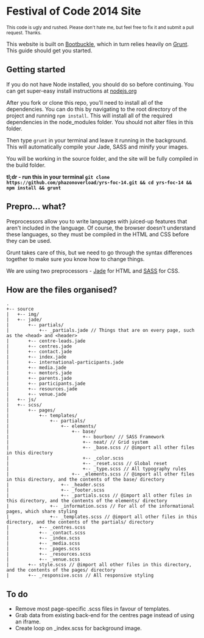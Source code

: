 # Festival of Code 2014 Site

<small>This code is ugly and rushed. Please don't hate me, but feel  free to fix it and submit a pull request. Thanks.</small>

This website is built on <a href="https://github.com/phazonoverload/bootbuckle">Bootbuckle</a>, which in turn relies heavily on <a href="http://gruntjs.com/">Grunt</a>. This guide should get you started. 

## Getting started

If you do not have Node installed, you should do so before continuing. You can get super-easy install instructions at <a href="http://nodejs.org/">nodejs.org</a>

After you fork or clone this repo, you'll need to install all of the dependencies. You can do this by navigating to the root directory of the project and running `npm install`. This will install all of the required dependencies in the node_modules folder. You should not alter files in this folder. 

Then type `grunt` in your terminal and leave it running in the background. This will automatically compile your Jade, SASS and minify your images. 

You will be working in the source folder, and the site will be fully compiled in the build folder. 

**tl;dr - run this in your terminal `git clone https://github.com/phazonoverload/yrs-foc-14.git && cd yrs-foc-14 && npm install && grunt`**

## Prepro... what?

Preprocessors allow you to write languages with juiced-up features that aren't included in the language. Of course, the browser doesn't understand these languages, so they must be compiled in the HTML and CSS before they can be used. 

Grunt takes care of this, but we need to go through the syntax differences together to make sure you know how to change things. 

We are using two preprocessors - <a href="http://jade-lang.com/">Jade</a> for HTML and <a href="http://sass-lang.com/">SASS</a> for CSS.

## How are the files organised?

	.
	+-- source
	|	+-- img/
	|	+-- jade/
	|		+-- partials/
	|			+-- _partials.jade // Things that are on every page, such as the <head> and <header>
	|		+-- centre-leads.jade
	|		+-- centres.jade
	|		+-- contact.jade
	|		+-- index.jade
	|		+-- international-participants.jade
	|		+-- media.jade
	|		+-- mentors.jade
	|		+-- parents.jade
	|		+-- participants.jade
	|		+-- resources.jade
	|		+-- venue.jade
	|	+-- js/
	|	+-- scss/
	|		+-- pages/
	|			+-- templates/
	|				+-- partials/
	|					+-- elements/
	|						+-- base/
	|							+-- bourbon/ // SASS Framework
	|							+-- neat/ // Grid system
	|							+-- _base.scss // @import all other files in this directory
	|							+-- _color.scss
	|							+-- _reset.scss // Global reset
	|							+-- _type.scss // All typography rules
	|						+-- _elements.scss // @import all other files in this directory, and the contents of the base/ directory
	|					+-- _header.scss
	|					+-- _footer.scss
	|					+-- _partials.scss // @import all other files in this directory, and the contents of the elements/ directory
	|				+-- _information.scss // For all of the informational pages, which share styling
	|				+-- _templates.scss // @import all other files in this directory, and the contents of the partials/ directory
	|			+-- _centres.scss
	|			+-- _contact.scss
	|			+-- _index.scss
	|			+-- _media.scss
	|			+-- _pages.scss
	|			+-- _resources.scss
	|			+-- _venue.scss
	|		+-- style.scss // @import all other files in this directory, and the contents of the pages/ directory 
	|		+-- _responsive.scss // All responsive styling

## To do

* Remove most page-specific .scss files in favour of templates.
* Grab data from existing back-end for the centres page instead of using an iframe.
* Create loop on _index.scss for background image.